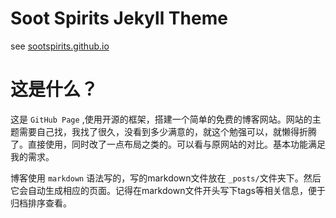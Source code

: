 # Soot Spirits Jekyll Theme

see [sootspirits.github.io](https://sootspirits.github.io)

# 这是什么？

这是 `GitHub Page` ,使用开源的框架，搭建一个简单的免费的博客网站。网站的主题需要自己找，我找了很久，没看到多少满意的，就这个勉强可以，就懒得折腾了。直接使用，同时改了一点布局之类的。可以看与原网站的对比。基本功能满足我的需求。

博客使用 `markdown` 语法写的，写的markdown文件放在 `_posts/`文件夹下。然后它会自动生成相应的页面。记得在markdown文件开头写下tags等相关信息，便于归档排序查看。